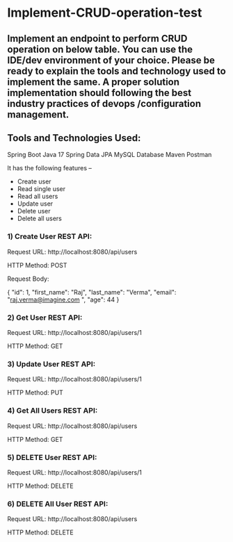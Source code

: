 # Implement-CRUD-operation-test

## Implement an endpoint to perform CRUD operation on below table. You can use the IDE/dev environment of your choice. Please be ready to explain the tools and technology used to implement the same.  A proper solution implementation should following the best industry practices of devops /configuration management. 

## Tools and Technologies Used:
Spring Boot
Java 17
Spring Data JPA
MySQL Database
Maven
Postman
 


It has the following features –

- Create user
- Read single user
- Read all users
- Update user
- Delete user
- Delete all users


### 1) Create User REST API:

Request URL: http://localhost:8080/api/users

HTTP Method: POST

Request Body:

{
    "id": 1,
    "first_name": "Raj",
    "last_name": "Verma",
    "email": "raj.verma@imagine.com ",
    "age": 44
}


### 2) Get User REST API:

Request URL: http://localhost:8080/api/users/1

HTTP Method: GET


### 3) Update User REST API:

Request URL: http://localhost:8080/api/users/1

HTTP Method: PUT


### 4) Get All Users REST API:

Request URL: http://localhost:8080/api/users

HTTP Method: GET


### 5) DELETE User REST API:

Request URL: http://localhost:8080/api/users/1

HTTP Method: DELETE


### 6) DELETE All User REST API:

Request URL: http://localhost:8080/api/users

HTTP Method: DELETE

